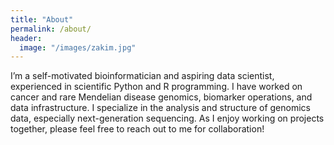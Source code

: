 ```yaml
---
title: "About"
permalink: /about/
header:
  image: "/images/zakim.jpg"
---
```


I’m a self-motivated bioinformatician and aspiring data scientist, experienced in scientific Python and R programming. I have worked on cancer and rare Mendelian disease genomics, biomarker operations, and data infrastructure. I specialize in the analysis and structure of genomics data, especially next-generation sequencing. As I enjoy working on projects together, please feel free to reach out to me for collaboration!
